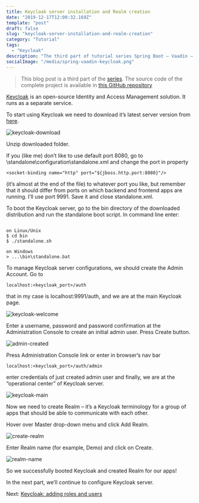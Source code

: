 ```yaml
---
title: Keycloak server installation and Realm creation
date: "2019-12-17T12:00:32.169Z"
template: "post"
draft: false
slug: "keycloak-server-installation-and-realm-creation"
category: "Tutorial"
tags:
  - "Keycloak"
description: "The third part of tutorial series Spring Boot – Vaadin – Keycloak – Spring Security Integration."
socialImage: "/media/spring-vaadin-keycloak.png"
---
```


> This blog post is a third part of the [series](https://ramonak.io/posts/springboot–vaadin-keycloak–springsecurity-integration).
> The source code of the complete project is available in <a href="https://github.com/KaterinaLupacheva/spring-boot-vaadin-keycloak-demo" target="_blank">this GitHub repository</a>

[Keycloak](https://www.keycloak.org/) is an open-source Identity and Access Management solution. It runs as a separate service.

To start using Keycloak we need to download it’s latest server version from [here](https://www.keycloak.org/downloads.html).

![keycloak-download](/posts/Vaadin-KeyCloak/keycloak-download.JPG)

Unzip downloaded folder.

If you (like me) don’t like to use default port 8080, go to \standalone\configuration\standalone.xml and change the port in property

```
<socket-binding name="http" port="${jboss.http.port:8080}"/>
```

(it’s almost at the end of the file) to whatever port you like, but remember that it should differ from ports on which backend and frontend apps are running. I’ll use port 9991. Save it and close standalone.xml.

To boot the Keycloak server, go to the bin directory of the downloaded distribution and run the standalone boot script. In command line enter:

```

on Linux/Unix
$ cd bin
$ ./standalone.sh

on Windows
> ...\bin\standalone.bat
```

To manage Keycloak server configurations, we should create the Admin Account. Go to 
```
localhost:<keycloak_port>/auth
```

that in my case is localhost:9991/auth, and we are at the main Keycloak page.

![keycloak-welcome](/posts/Vaadin-KeyCloak/Keycloak-welcome.JPG)

Enter a username, password and password confirmation at the Administration Console to create an initial admin user. Press Create button.

![admin-created](/posts/Vaadin-KeyCloak/admin-created.JPG)

Press Administration Console link or enter in browser’s nav bar 
```
localhost:<keycloak_port>/auth/admin
```
enter credentials of just created admin user and finally, we are at the “operational center” of Keycloak server.

![keycloak-main](/posts/Vaadin-KeyCloak/keycloak-main.JPG)

Now we need to create Realm – it’s a Keycloak terminology for a group of apps that should be able to communicate with each other.

Hover over Master drop-down menu and click Add Realm. 

![create-realm](/posts/Vaadin-KeyCloak/create-realm.JPG)

Enter Realm name (for example, Demo) and click on Create.

![realm-name](/posts/Vaadin-KeyCloak/realm-name.JPG)

So we successfully booted Keycloak and created Realm for our apps!

In the next part, we’ll continue to configure Keycloak server.

Next: [Keycloak: adding roles and users](/posts/keycloak-adding-roles-and-users)